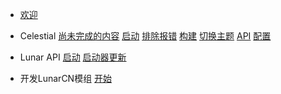 
- [欢迎](welcome.md)

- Celestial
  [尚未完成的内容](celestial/wip)
  [启动](celestial/launch)
  [排除报错](celestial/troubleshooting)
  [构建](celestial/build)
  [切换主题](celestial/theme)
  [API](celestial/api)
  [配置](celestial/config)

- Lunar API
  [启动](lunar/launch-api)
  [启动器更新](lunar/update)

- 开发LunarCN模组
  [开始](mods/start)


